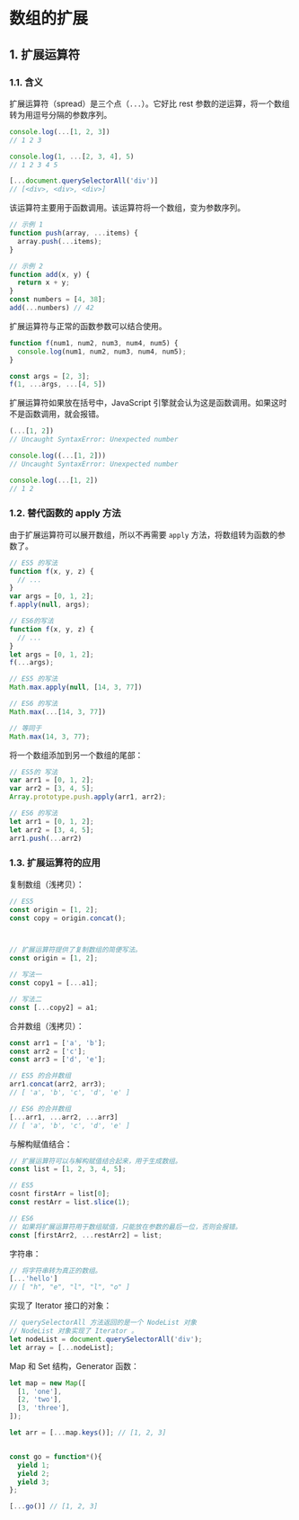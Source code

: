 # 数组的扩展

## 1. 扩展运算符

### 1.1. 含义

扩展运算符（spread）是三个点（`...`）。它好比 rest 参数的逆运算，将一个数组转为用逗号分隔的参数序列。

```javascript
console.log(...[1, 2, 3])
// 1 2 3

console.log(1, ...[2, 3, 4], 5)
// 1 2 3 4 5

[...document.querySelectorAll('div')]
// [<div>, <div>, <div>]
```

该运算符主要用于函数调用。该运算符将一个数组，变为参数序列。

```javascript
// 示例 1
function push(array, ...items) {
  array.push(...items);
}

// 示例 2
function add(x, y) {
  return x + y;
}
const numbers = [4, 38];
add(...numbers) // 42
```

扩展运算符与正常的函数参数可以结合使用。

```javascript
function f(num1, num2, num3, num4, num5) {
  console.log(num1, num2, num3, num4, num5);
}

const args = [2, 3];
f(1, ...args, ...[4, 5])
```

扩展运算符如果放在括号中，JavaScript 引擎就会认为这是函数调用。如果这时不是函数调用，就会报错。

```javascript
(...[1, 2])
// Uncaught SyntaxError: Unexpected number

console.log((...[1, 2]))
// Uncaught SyntaxError: Unexpected number

console.log(...[1, 2])
// 1 2
```

### 1.2. 替代函数的 apply 方法

由于扩展运算符可以展开数组，所以不再需要 `apply` 方法，将数组转为函数的参数了。

```javascript
// ES5 的写法
function f(x, y, z) {
  // ...
}
var args = [0, 1, 2];
f.apply(null, args);

// ES6的写法
function f(x, y, z) {
  // ...
}
let args = [0, 1, 2];
f(...args);
```

```javascript
// ES5 的写法
Math.max.apply(null, [14, 3, 77])

// ES6 的写法
Math.max(...[14, 3, 77])

// 等同于
Math.max(14, 3, 77);
```

将一个数组添加到另一个数组的尾部：

```javascript
// ES5的 写法
var arr1 = [0, 1, 2];
var arr2 = [3, 4, 5];
Array.prototype.push.apply(arr1, arr2);

// ES6 的写法
let arr1 = [0, 1, 2];
let arr2 = [3, 4, 5];
arr1.push(...arr2)
```

### 1.3. 扩展运算符的应用

复制数组（浅拷贝）：

```javascript
// ES5
const origin = [1, 2];
const copy = origin.concat();



// 扩展运算符提供了复制数组的简便写法。
const origin = [1, 2];

// 写法一
const copy1 = [...a1];

// 写法二
const [...copy2] = a1;
```

合并数组（浅拷贝）：

```javascript
const arr1 = ['a', 'b'];
const arr2 = ['c'];
const arr3 = ['d', 'e'];

// ES5 的合并数组
arr1.concat(arr2, arr3);
// [ 'a', 'b', 'c', 'd', 'e' ]

// ES6 的合并数组
[...arr1, ...arr2, ...arr3]
// [ 'a', 'b', 'c', 'd', 'e' ]
```

与解构赋值结合：

```javascript
// 扩展运算符可以与解构赋值结合起来，用于生成数组。
const list = [1, 2, 3, 4, 5];

// ES5
cosnt firstArr = list[0];
const restArr = list.slice(1);

// ES6
// 如果将扩展运算符用于数组赋值，只能放在参数的最后一位，否则会报错。
const [firstArr2, ...restArr2] = list;
```

字符串：

```javascript
// 将字符串转为真正的数组。
[...'hello']
// [ "h", "e", "l", "l", "o" ]
```

实现了 Iterator 接口的对象：

```javascript
// querySelectorAll 方法返回的是一个 NodeList 对象
// NodeList 对象实现了 Iterator 。
let nodeList = document.querySelectorAll('div');
let array = [...nodeList];
```

Map 和 Set 结构，Generator 函数：

```javascript
let map = new Map([
  [1, 'one'],
  [2, 'two'],
  [3, 'three'],
]);

let arr = [...map.keys()]; // [1, 2, 3]


const go = function*(){
  yield 1;
  yield 2;
  yield 3;
};

[...go()] // [1, 2, 3]
```